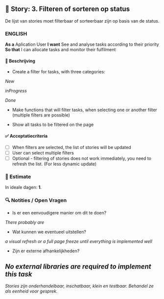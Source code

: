 ## 🧩 Story: 3. Filteren of sorteren op status
   De lijst van stories moet filterbaar of sorteerbaar zijn op basis van de status.
   
### ENGLISH

**As a** Aplication User
**I want** See and analyse tasks according to their priority
**So that** I can allocate tasks and monitor their fulfilment

#### 📝 Beschrijving

- Create a filter for tasks, with three categories:

*New*

*inProgress*

*Done*

- Make functions that will filter tasks, when selecting one or another filter (multiple filters are possible)

- Show all tasks to be filtered on the page

#### ✅ Acceptatiecriteria

* [ ] When filters are selected, the list of stories will be updated
* [ ] User can select multiple filters
* [ ] Optional - filtering of stories does not work immediately, you need to refresh the list. (For less dynamic update)

### 🧮 Estimate
In ideale dagen: **1**.

### 🔍 Notities / Open Vragen

* Is er een eenvoudigere manier om dit te doen?

*There probably are*

* Wat kunnen we eventueel uitstellen?

*a visual refresh or a full page freeze until everything is implemented well* 

* Zijn er externe afhankelijkheden?

*No external libraries are required to implement this task*
---

*Stories zijn onderhandelbaar, inschatbaar, klein en testbaar. Behandel ze als eenheid voor gesprek.*
